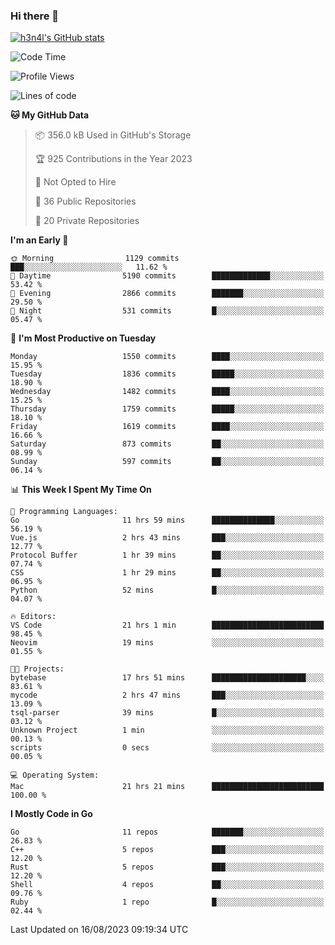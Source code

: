 ### Hi there 👋

[![h3n4l's GitHub stats](https://github-readme-stats.vercel.app/api?username=h3n4l&count_private=true&show_icons=true&theme=radical)](https://github.com/h3n4l/github-readme-stats)

<!--START_SECTION:waka-->
![Code Time](http://img.shields.io/badge/Code%20Time-1%2C501%20hrs%2018%20mins-blue)

![Profile Views](http://img.shields.io/badge/Profile%20Views-3-blue)

![Lines of code](https://img.shields.io/badge/From%20Hello%20World%20I%27ve%20Written-2.8%20million%20lines%20of%20code-blue)

**🐱 My GitHub Data** 

> 📦 356.0 kB Used in GitHub's Storage 
 > 
> 🏆 925 Contributions in the Year 2023
 > 
> 🚫 Not Opted to Hire
 > 
> 📜 36 Public Repositories 
 > 
> 🔑 20 Private Repositories 
 > 
**I'm an Early 🐤** 

```text
🌞 Morning                1129 commits        ███░░░░░░░░░░░░░░░░░░░░░░   11.62 % 
🌆 Daytime                5190 commits        █████████████░░░░░░░░░░░░   53.42 % 
🌃 Evening                2866 commits        ███████░░░░░░░░░░░░░░░░░░   29.50 % 
🌙 Night                  531 commits         █░░░░░░░░░░░░░░░░░░░░░░░░   05.47 % 
```
📅 **I'm Most Productive on Tuesday** 

```text
Monday                   1550 commits        ████░░░░░░░░░░░░░░░░░░░░░   15.95 % 
Tuesday                  1836 commits        █████░░░░░░░░░░░░░░░░░░░░   18.90 % 
Wednesday                1482 commits        ████░░░░░░░░░░░░░░░░░░░░░   15.25 % 
Thursday                 1759 commits        █████░░░░░░░░░░░░░░░░░░░░   18.10 % 
Friday                   1619 commits        ████░░░░░░░░░░░░░░░░░░░░░   16.66 % 
Saturday                 873 commits         ██░░░░░░░░░░░░░░░░░░░░░░░   08.99 % 
Sunday                   597 commits         ██░░░░░░░░░░░░░░░░░░░░░░░   06.14 % 
```


📊 **This Week I Spent My Time On** 

```text
💬 Programming Languages: 
Go                       11 hrs 59 mins      ██████████████░░░░░░░░░░░   56.19 % 
Vue.js                   2 hrs 43 mins       ███░░░░░░░░░░░░░░░░░░░░░░   12.77 % 
Protocol Buffer          1 hr 39 mins        ██░░░░░░░░░░░░░░░░░░░░░░░   07.74 % 
CSS                      1 hr 29 mins        ██░░░░░░░░░░░░░░░░░░░░░░░   06.95 % 
Python                   52 mins             █░░░░░░░░░░░░░░░░░░░░░░░░   04.07 % 

🔥 Editors: 
VS Code                  21 hrs 1 min        █████████████████████████   98.45 % 
Neovim                   19 mins             ░░░░░░░░░░░░░░░░░░░░░░░░░   01.55 % 

🐱‍💻 Projects: 
bytebase                 17 hrs 51 mins      █████████████████████░░░░   83.61 % 
mycode                   2 hrs 47 mins       ███░░░░░░░░░░░░░░░░░░░░░░   13.09 % 
tsql-parser              39 mins             █░░░░░░░░░░░░░░░░░░░░░░░░   03.12 % 
Unknown Project          1 min               ░░░░░░░░░░░░░░░░░░░░░░░░░   00.13 % 
scripts                  0 secs              ░░░░░░░░░░░░░░░░░░░░░░░░░   00.05 % 

💻 Operating System: 
Mac                      21 hrs 21 mins      █████████████████████████   100.00 % 
```

**I Mostly Code in Go** 

```text
Go                       11 repos            ███████░░░░░░░░░░░░░░░░░░   26.83 % 
C++                      5 repos             ███░░░░░░░░░░░░░░░░░░░░░░   12.20 % 
Rust                     5 repos             ███░░░░░░░░░░░░░░░░░░░░░░   12.20 % 
Shell                    4 repos             ██░░░░░░░░░░░░░░░░░░░░░░░   09.76 % 
Ruby                     1 repo              █░░░░░░░░░░░░░░░░░░░░░░░░   02.44 % 
```




 Last Updated on 16/08/2023 09:19:34 UTC
<!--END_SECTION:waka-->

